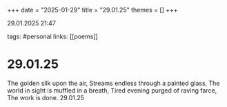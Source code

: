 +++
date = "2025-01-29"
title = "29.01.25"
themes = []
+++

29.01.2025 21:47

tags: #personal
links: [[poems]]

# 29.01.25

The golden silk upon the air,
Streams endless through a painted glass,
The world in sight is muffled in a breath,
Tired evening purged of raving farce,
The work is done.
29.01.25

